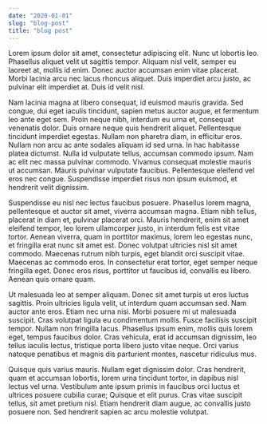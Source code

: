 ```yaml
---
date: "2020-01-01"
slug: "blog-post"
title: "blog post"
---
```


Lorem ipsum dolor sit amet, consectetur adipiscing elit. Nunc ut lobortis leo. Phasellus aliquet velit ut sagittis tempor. Aliquam nisl velit, semper eu laoreet at, mollis id enim. Donec auctor accumsan enim vitae placerat. Morbi lacinia arcu nec lacus rhoncus aliquet. Duis imperdiet arcu justo, ac pulvinar elit imperdiet at. Duis id velit nisl.

Nam lacinia magna at libero consequat, id euismod mauris gravida. Sed congue, dui eget iaculis tincidunt, sapien metus auctor augue, et fermentum leo ante eget sem. Proin neque nibh, interdum eu urna et, consequat venenatis dolor. Duis ornare neque quis hendrerit aliquet. Pellentesque tincidunt imperdiet egestas. Nullam non pharetra diam, in efficitur eros. Nullam non arcu ac ante sodales aliquam id sed urna. In hac habitasse platea dictumst. Nulla id vulputate tellus, accumsan commodo ipsum. Nam ac elit nec massa pulvinar commodo. Vivamus consequat molestie mauris ut accumsan. Mauris pulvinar vulputate faucibus. Pellentesque eleifend vel eros nec congue. Suspendisse imperdiet risus non ipsum euismod, et hendrerit velit dignissim.

Suspendisse eu nisl nec lectus faucibus posuere. Phasellus lorem magna, pellentesque et auctor sit amet, viverra accumsan magna. Etiam nibh tellus, placerat in diam et, pulvinar placerat orci. Mauris hendrerit, enim sit amet eleifend tempor, leo lorem ullamcorper justo, in interdum felis est vitae tortor. Aenean viverra, quam in porttitor maximus, lorem leo egestas nunc, et fringilla erat nunc sit amet est. Donec volutpat ultricies nisl sit amet commodo. Maecenas rutrum nibh turpis, eget blandit orci suscipit vitae. Maecenas ac commodo eros. In consectetur erat tortor, eget semper neque fringilla eget. Donec eros risus, porttitor ut faucibus id, convallis eu libero. Aenean quis ornare quam.

Ut malesuada leo at semper aliquam. Donec sit amet turpis ut eros luctus sagittis. Proin ultricies ligula velit, ut interdum quam accumsan sed. Nam auctor ante eros. Etiam nec urna nisi. Morbi posuere mi ut malesuada suscipit. Cras volutpat ligula eu condimentum mollis. Fusce facilisis suscipit tempor. Nullam non fringilla lacus. Phasellus ipsum enim, mollis quis lorem eget, tempus faucibus dolor. Cras vehicula, erat id accumsan dignissim, leo tellus iaculis lectus, tristique porta libero justo vitae neque. Orci varius natoque penatibus et magnis dis parturient montes, nascetur ridiculus mus.

Quisque quis varius mauris. Nullam eget dignissim dolor. Cras hendrerit, quam et accumsan lobortis, lorem urna tincidunt tortor, in dapibus nisl lectus vel urna. Vestibulum ante ipsum primis in faucibus orci luctus et ultrices posuere cubilia curae; Quisque et elit purus. Cras vitae suscipit tellus, sit amet pretium nisl. Etiam hendrerit diam augue, ac convallis justo posuere non. Sed hendrerit sapien ac arcu molestie volutpat.
